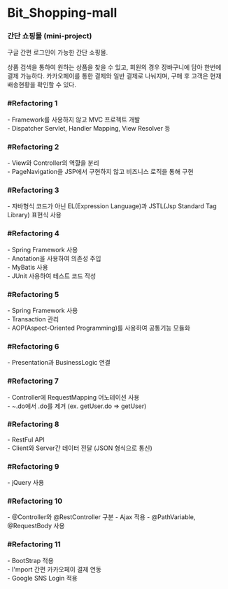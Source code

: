 # Bit_Shopping-mall
<h3>간단 쇼핑몰 (mini-project)</h3>

구글 간편 로그인이 가능한 간단 쇼핑몰.

상품 검색을 통하여 원하는 상품을 찾을 수 있고, 회원의 경우 장바구니에 담아 한번에 결제 가능하다.
카카오페이를 통한 결제와 일반 결제로 나눠지며, 구매 후 고객은 현재 배송현황을 확인할 수 있다.

<h3>#Refactoring 1</h3>
- Framework를 사용하지 않고 MVC 프로젝트 개발<br>
- Dispatcher Servlet, Handler Mapping, View Resolver 등

<h3>#Refactoring 2</h3>
- View와 Controller의 역햘을 분리<br>
- PageNavigation을 JSP에서 구현하지 않고 비즈니스 로직을 통해 구현<br>

<h3>#Refactoring 3</h3>
- 자바형식 코드가 아닌 EL(Expression Language)과 JSTL(Jsp Standard Tag Library) 표현식 사용

<h3>#Refactoring 4</h3>
- Spring Framework 사용<br>
- Anotation을 사용하여 의존성 주입<br>
- MyBatis 사용<br>
- JUnit 사용하여 테스트 코드 작성<br>

<h3>#Refactoring 5</h3>
- Spring Framework 사용<br>
- Transaction 관리<br>
- AOP(Aspect-Oriented Programming)를 사용하여 공통기능 모듈화 

<h3>#Refactoring 6</h3>
- Presentation과 BusinessLogic 연결

<h3>#Refactoring 7</h3>
- Controller에 RequestMapping 어노테이션 사용<br>
- ~.do에서 .do를 제거 (ex. getUser.do => getUser)

<h3>#Refactoring 8</h3>
- RestFul API<br>
- Client와 Server간 데이터 전달 (JSON 형식으로 통신)

<h3>#Refactoring 9</h3>
- jQuery 사용

<h3>#Refactoring 10</h3>
- @Controller와 @RestController 구분
- Ajax 적용
- @PathVariable, @RequestBody 사용


<h3>#Refactoring 11</h3>
- BootStrap 적용 <br>
- I'mport 간편 카카오페이 결제 연동 <br>
- Google SNS Login 적용






